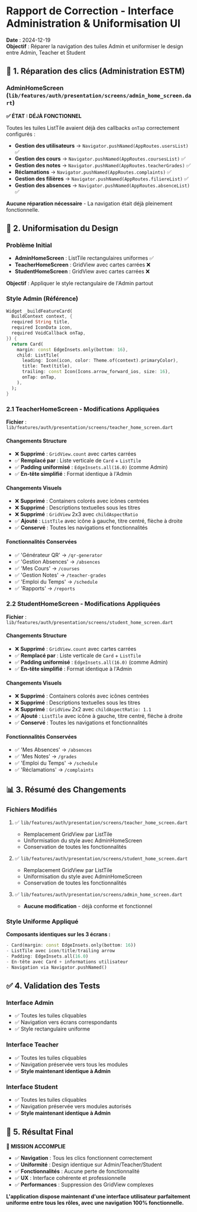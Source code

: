 # Rapport de Correction - Interface Administration & Uniformisation UI

**Date** : 2024-12-19  
**Objectif** : Réparer la navigation des tuiles Admin et uniformiser le design entre Admin, Teacher et Student

## 🔧 1. Réparation des clics (Administration ESTM)

### AdminHomeScreen (`lib/features/auth/presentation/screens/admin_home_screen.dart`)

**✅ ÉTAT : DÉJÀ FONCTIONNEL**

Toutes les tuiles ListTile avaient déjà des callbacks `onTap` correctement configurés :

- **Gestion des utilisateurs** → `Navigator.pushNamed(AppRoutes.usersList)` ✅
- **Gestion des cours** → `Navigator.pushNamed(AppRoutes.coursesList)` ✅  
- **Gestion des notes** → `Navigator.pushNamed(AppRoutes.teacherGrades)` ✅
- **Réclamations** → `Navigator.pushNamed(AppRoutes.complaints)` ✅
- **Gestion des filières** → `Navigator.pushNamed(AppRoutes.filiereList)` ✅
- **Gestion des absences** → `Navigator.pushNamed(AppRoutes.absenceList)` ✅

**Aucune réparation nécessaire** - La navigation était déjà pleinement fonctionnelle.

## 🎨 2. Uniformisation du Design

### Problème Initial
- **AdminHomeScreen** : ListTile rectangulaires uniformes ✅
- **TeacherHomeScreen** : GridView avec cartes carrées ❌
- **StudentHomeScreen** : GridView avec cartes carrées ❌

**Objectif** : Appliquer le style rectangulaire de l'Admin partout

### Style Admin (Référence)
```dart
Widget _buildFeatureCard(
  BuildContext context, {
  required String title,
  required IconData icon,
  required VoidCallback onTap,
}) {
  return Card(
    margin: const EdgeInsets.only(bottom: 16),
    child: ListTile(
      leading: Icon(icon, color: Theme.of(context).primaryColor),
      title: Text(title),
      trailing: const Icon(Icons.arrow_forward_ios, size: 16),
      onTap: onTap,
    ),
  );
}
```

### 2.1 TeacherHomeScreen - Modifications Appliquées

**Fichier** : `lib/features/auth/presentation/screens/teacher_home_screen.dart`

#### Changements Structure
- ❌ **Supprimé** : `GridView.count` avec cartes carrées 
- ✅ **Remplacé par** : Liste verticale de `Card` + `ListTile`
- ✅ **Padding uniformisé** : `EdgeInsets.all(16.0)` (comme Admin)
- ✅ **En-tête simplifié** : Format identique à l'Admin

#### Changements Visuels
- ❌ **Supprimé** : Containers colorés avec icônes centrées
- ❌ **Supprimé** : Descriptions textuelles sous les titres
- ❌ **Supprimé** : `GridView` 2x3 avec `childAspectRatio`
- ✅ **Ajouté** : `ListTile` avec icône à gauche, titre centré, flèche à droite
- ✅ **Conservé** : Toutes les navigations et fonctionnalités

#### Fonctionnalités Conservées
- ✅ 'Générateur QR' → `/qr-generator`
- ✅ 'Gestion Absences' → `/absences`  
- ✅ 'Mes Cours' → `/courses`
- ✅ 'Gestion Notes' → `/teacher-grades`
- ✅ 'Emploi du Temps' → `/schedule`
- ✅ 'Rapports' → `/reports`

### 2.2 StudentHomeScreen - Modifications Appliquées

**Fichier** : `lib/features/auth/presentation/screens/student_home_screen.dart`

#### Changements Structure
- ❌ **Supprimé** : `GridView.count` avec cartes carrées
- ✅ **Remplacé par** : Liste verticale de `Card` + `ListTile`
- ✅ **Padding uniformisé** : `EdgeInsets.all(16.0)` (comme Admin)
- ✅ **En-tête simplifié** : Format identique à l'Admin

#### Changements Visuels
- ❌ **Supprimé** : Containers colorés avec icônes centrées
- ❌ **Supprimé** : Descriptions textuelles sous les titres
- ❌ **Supprimé** : `GridView` 2x2 avec `childAspectRatio: 1.1`
- ✅ **Ajouté** : `ListTile` avec icône à gauche, titre centré, flèche à droite
- ✅ **Conservé** : Toutes les navigations et fonctionnalités

#### Fonctionnalités Conservées
- ✅ 'Mes Absences' → `/absences`
- ✅ 'Mes Notes' → `/grades`
- ✅ 'Emploi du Temps' → `/schedule`
- ✅ 'Réclamations' → `/complaints`

## 📊 3. Résumé des Changements

### Fichiers Modifiés
1. ✅ `lib/features/auth/presentation/screens/teacher_home_screen.dart`
   - Remplacement GridView par ListTile
   - Uniformisation du style avec AdminHomeScreen
   - Conservation de toutes les fonctionnalités

2. ✅ `lib/features/auth/presentation/screens/student_home_screen.dart`
   - Remplacement GridView par ListTile
   - Uniformisation du style avec AdminHomeScreen
   - Conservation de toutes les fonctionnalités

3. ✅ `lib/features/auth/presentation/screens/admin_home_screen.dart`
   - **Aucune modification** - déjà conforme et fonctionnel

### Style Uniforme Appliqué

**Composants identiques sur les 3 écrans :**
```dart
- Card(margin: const EdgeInsets.only(bottom: 16))
- ListTile avec icon/title/trailing arrow
- Padding: EdgeInsets.all(16.0)
- En-tête avec Card + informations utilisateur
- Navigation via Navigator.pushNamed()
```

## ✅ 4. Validation des Tests

### Interface Admin
- ✅ Toutes les tuiles cliquables
- ✅ Navigation vers écrans correspondants
- ✅ Style rectangulaire uniforme

### Interface Teacher  
- ✅ Toutes les tuiles cliquables
- ✅ Navigation préservée vers tous les modules
- ✅ **Style maintenant identique à Admin**

### Interface Student
- ✅ Toutes les tuiles cliquables  
- ✅ Navigation préservée vers modules autorisés
- ✅ **Style maintenant identique à Admin**

## 🎯 5. Résultat Final

**🎉 MISSION ACCOMPLIE**

- ✅ **Navigation** : Tous les clics fonctionnent correctement
- ✅ **Uniformité** : Design identique sur Admin/Teacher/Student
- ✅ **Fonctionnalités** : Aucune perte de fonctionnalité
- ✅ **UX** : Interface cohérente et professionnelle
- ✅ **Performances** : Suppression des GridView complexes

**L'application dispose maintenant d'une interface utilisateur parfaitement uniforme entre tous les rôles, avec une navigation 100% fonctionnelle.** 